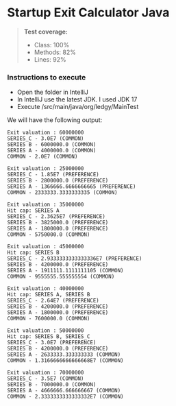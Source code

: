 # Startup Exit Calculator Java

> **Test coverage:**
> * Class: 100%
> * Methods: 82%
> * Lines: 92%


### Instructions to execute
* Open the folder in IntelliJ
* In IntelliJ use the latest JDK. I used JDK 17
* Execute /src/main/java/org/ledgy/MainTest

We will have the following output:
```
Exit valuation : 60000000
SERIES_C - 3.0E7 (COMMON)
SERIES B - 6000000.0 (COMMON)
SERIES A - 4000000.0 (COMMON)
COMMON - 2.0E7 (COMMON)

Exit valuation : 25000000
SERIES_C - 1.85E7 (PREFERENCE)
SERIES B - 2800000.0 (PREFERENCE)
SERIES A - 1366666.6666666665 (PREFERENCE)
COMMON - 2333333.3333333335 (COMMON)

Exit valuation : 35000000
Hit cap: SERIES A
SERIES_C - 2.3625E7 (PREFERENCE)
SERIES B - 3825000.0 (PREFERENCE)
SERIES A - 1800000.0 (PREFERENCE)
COMMON - 5750000.0 (COMMON)

Exit valuation : 45000000
Hit cap: SERIES B
SERIES_C - 2.9333333333333336E7 (PREFERENCE)
SERIES B - 4200000.0 (PREFERENCE)
SERIES A - 1911111.1111111105 (COMMON)
COMMON - 9555555.555555554 (COMMON)

Exit valuation : 40000000
Hit cap: SERIES A, SERIES B
SERIES_C - 2.64E7 (PREFERENCE)
SERIES B - 4200000.0 (PREFERENCE)
SERIES A - 1800000.0 (PREFERENCE)
COMMON - 7600000.0 (COMMON)

Exit valuation : 50000000
Hit cap: SERIES B, SERIES_C
SERIES_C - 3.0E7 (PREFERENCE)
SERIES B - 4200000.0 (PREFERENCE)
SERIES A - 2633333.333333333 (COMMON)
COMMON - 1.3166666666666668E7 (COMMON)

Exit valuation : 70000000
SERIES_C - 3.5E7 (COMMON)
SERIES B - 7000000.0 (COMMON)
SERIES A - 4666666.666666667 (COMMON)
COMMON - 2.3333333333333332E7 (COMMON)
```